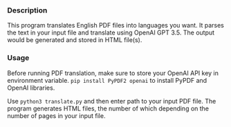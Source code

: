 ### Description

This program translates English PDF files into languages you want. It parses the text in your input file and translate using OpenAI GPT 3.5. The output would be generated and stored in HTML file(s). 

### Usage

Before running PDF translation, make sure to store your OpenAI API key in environment variable. `pip install PyPDF2 openai` to install PyPDF and OpenAI libraries. 

Use `python3 translate.py` and then enter path to your input PDF file. The program generates HTML files, the number of which depending on the number of pages in your input file. 